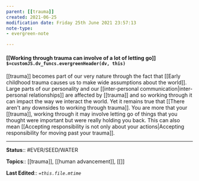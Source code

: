 ```yaml
---
parent: [[trauma]]
created: 2021-06-25
modification date: Friday 25th June 2021 23:57:13
note-type: 
- evergreen-note

---
```


#### [[Working through trauma can involve of a lot of letting go]] `$=customJS.dv_funcs.evergreenHeader(dv, this)`

[[trauma]] becomes part of our very nature through the fact that [[Early childhood trauma causes us to make wide assumptions about the world]]. Large parts of our personality and our [[inter-personal communication|inter-personal relationships]] are affected by [[trauma]] and so working through it can impact the way we interact the world. Yet it remains true that [[There aren't any downsides to working through trauma]]. You are more that your [[trauma]], working through it may involve letting go of things that you thought were important but were really holding you back. This can also mean [[Accepting responsibility is not only about your actions|Accepting responsibility for moving past your trauma]].

---

**Status**:: #EVER/SEED/WATER  

**Topics**::  [[trauma]], [[human advancement]], [[]]
	
**Last Edited**:: *`=this.file.mtime`*